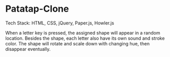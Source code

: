 # Patatap-Clone
Tech Stack: HTML, CSS, jQuery, Paper.js, Howler.js

When a letter key is pressed, the assigned shape will appear in a random location.
Besides the shape, each letter also have its own sound and stroke color.
The shape will rotate and scale down with changing hue, then disappear eventually.
